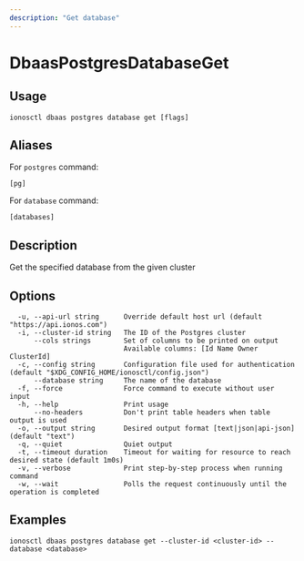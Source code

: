 ```yaml
---
description: "Get database"
---
```


# DbaasPostgresDatabaseGet

## Usage

```text
ionosctl dbaas postgres database get [flags]
```

## Aliases

For `postgres` command:

```text
[pg]
```

For `database` command:

```text
[databases]
```

## Description

Get the specified database from the given cluster

## Options

```text
  -u, --api-url string      Override default host url (default "https://api.ionos.com")
  -i, --cluster-id string   The ID of the Postgres cluster
      --cols strings        Set of columns to be printed on output 
                            Available columns: [Id Name Owner ClusterId]
  -c, --config string       Configuration file used for authentication (default "$XDG_CONFIG_HOME/ionosctl/config.json")
      --database string     The name of the database
  -f, --force               Force command to execute without user input
  -h, --help                Print usage
      --no-headers          Don't print table headers when table output is used
  -o, --output string       Desired output format [text|json|api-json] (default "text")
  -q, --quiet               Quiet output
  -t, --timeout duration    Timeout for waiting for resource to reach desired state (default 1m0s)
  -v, --verbose             Print step-by-step process when running command
  -w, --wait                Polls the request continuously until the operation is completed
```

## Examples

```text
ionosctl dbaas postgres database get --cluster-id <cluster-id> --database <database>
```

